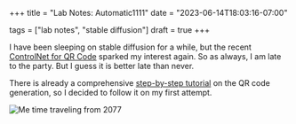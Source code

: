 +++
title = "Lab Notes: Automatic1111"
date = "2023-06-14T18:03:16-07:00"

tags = ["lab notes", "stable diffusion"]
draft = true
+++

I have been sleeping on stable diffusion for a while, but the recent [ControlNet for QR Code](https://www.reddit.com/r/StableDiffusion/comments/141hg9x/controlnet_for_qr_code/) sparked my interest again. So as always, I am late to the party. But I guess it is better late than never.

<!--more-->

There is already a comprehensive [step-by-step tutorial](https://stable-diffusion-art.com/qr-code/) on the QR code generation, so I decided to follow it on my first attempt.

![Me time traveling from 2077](me.png)
